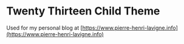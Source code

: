 # Twenty Thirteen Child Theme

Used for my personal blog at [https://www.pierre-henri-lavigne.info](https://www.pierre-henri-lavigne.info)
